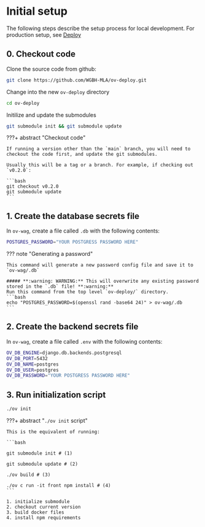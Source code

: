 # Initial setup

The following steps describe the setup process for local development. For production setup, see [Deploy](/deploy)

## 0. Checkout code

Clone the source code from github:

```bash
git clone https://github.com/WGBH-MLA/ov-deploy.git
```

Change into the new `ov-deploy` directory

```bash
cd ov-deploy
```

Initilize and update the submodules

```bash
git submodule init && git submodule update
```

???+ abstract "Checkout code"

    If running a version other than the `main` branch, you will need to checkout the code first, and update the git submodules.

    Usually this will be a tag or a branch. For example, if checking out `v0.2.0`:

    ```bash
    git checkout v0.2.0
    git submodule update
    ```

## 1. Create the database secrets file

In `ov-wag`, create a file called `.db` with the following contents:

```bash title="ov-wag/.db"
POSTGRES_PASSWORD="YOUR POSTGRESS PASSWORD HERE"
```

??? note "Generating a password"

    This command will generate a new password config file and save it to `ov-wag/.db`

    ##### **:warning: WARNING:** This will overwrite any existing password stored in the `.db` file! **:warning:**
    Run this command from the top level `ov-deploy/` directory.
    ```bash
    echo "POSTGRES_PASSWORD=$(openssl rand -base64 24)" > ov-wag/.db
    ```

## 2. Create the backend secrets file

In `ov-wag`, create a file called `.env` with the following contents:

```bash title="ov-wag/.env"
OV_DB_ENGINE=django.db.backends.postgresql
OV_DB_PORT=5432
OV_DB_NAME=postgres
OV_DB_USER=postgres
OV_DB_PASSWORD="YOUR POSTGRESS PASSWORD HERE"
```

## 3. Run initialization script

```bash
./ov init
```

???+ abstract "`./ov init` script"

    This is the equivalent of running:

    ```bash

    git submodule init # (1)

    git submodule update # (2)

    ./ov build # (3)

    ./ov c run -it front npm install # (4)
    ```

    1. initialize submodule
    2. checkout current version
    3. build docker files
    4. install npm requirements
